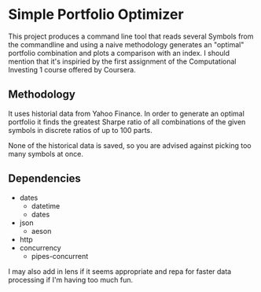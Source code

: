 Simple Portfolio Optimizer
==========================

This project produces a command line tool that reads several Symbols from the
commandline and using a naive methodology generates an "optimal" portfolio
combination and plots a comparison with an index. I should mention that it's
inspiried by the first assignment of the Computational Investing 1 course
offered by Coursera.

Methodology
-----------

It uses historial data from Yahoo Finance. In order to generate an optimal
portfolio it finds the greatest Sharpe ratio of all combinations of the given
symbols in discrete ratios of up to 100 parts.

None of the historical data is saved, so you are advised against picking too
many symbols at once.

Dependencies
------------

* dates
  + datetime
  + dates
* json
  + aeson
* http
* concurrency
  + pipes-concurrent

I may also add in lens if it seems appropriate and repa for faster data
processing if I'm having too much fun.
